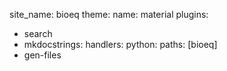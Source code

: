 site_name: bioeq
theme:
  name: material
plugins:

- search
- mkdocstrings:
      handlers:
        python:
          paths: [bioeq]
- gen-files
